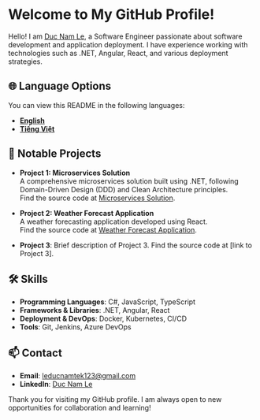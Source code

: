 # Welcome to My GitHub Profile!

Hello! I am [Duc Nam Le](https://www.linkedin.com/in/duc-nam-le-0ab0b1312/), a Software Engineer passionate about software development and application deployment. I have experience working with technologies such as .NET, Angular, React, and various deployment strategies.

## 🌐 Language Options

You can view this README in the following languages:

- **[English](https://github.com/Leducnamtek123/Leducnamtek123/blob/main/README.md)**
- **[Tiếng Việt](https://github.com/Leducnamtek123/Leducnamtek123/blob/main/README-Vietnamese.md)**

## 🚀 Notable Projects

- **Project 1: Microservices Solution**  
  A comprehensive microservices solution built using .NET, following Domain-Driven Design (DDD) and Clean Architecture principles.  
  Find the source code at [Microservices Solution](https://github.com/Leducnamtek123/MicroservicesSolution).

- **Project 2: Weather Forecast Application**  
  A weather forecasting application developed using React.  
  Find the source code at [Weather Forecast Application](https://github.com/Leducnamtek123/weather-forecast-app).
- **Project 3**: Brief description of Project 3. Find the source code at [link to Project 3].

## 🛠 Skills

- **Programming Languages**: C#, JavaScript, TypeScript
- **Frameworks & Libraries**: .NET, Angular, React
- **Deployment & DevOps**: Docker, Kubernetes, CI/CD
- **Tools**: Git, Jenkins, Azure DevOps

## 📫 Contact

- **Email**: [leducnamtek123@gmail.com](mailto:leducnamtek123@gmail.com)
- **LinkedIn**: [Duc Nam Le](https://www.linkedin.com/in/duc-nam-le-0ab0b1312/)

Thank you for visiting my GitHub profile. I am always open to new opportunities for collaboration and learning!

